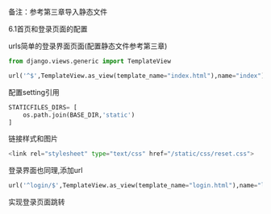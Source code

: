备注：参考第三章导入静态文件

6.1首页和登录页面的配置

urls简单的登录界面页面\(配置静态文件参考第三章\)

```py
from django.views.generic import TemplateView

url('^$',TemplateView.as_view(template_name="index.html"),name="index")
```

配置setting引用

```py
STATICFILES_DIRS= [
    os.path.join(BASE_DIR,'static')
]
```

链接样式和图片

```py
<link rel="stylesheet" type="text/css" href="/static/css/reset.css">
```

登录界面也同理,添加url

```py
url('^login/$',TemplateView.as_view(template_name="login.html"),name="login")
```

实现登录页面跳转



